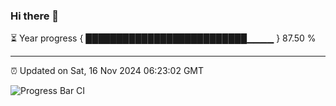 ### Hi there 👋

⏳ Year progress { ██████████████████████████▁▁▁▁ } 87.50 %

---

⏰ Updated on Sat, 16 Nov 2024 06:23:02 GMT

![Progress Bar CI](https://github.com/liununu/liununu/workflows/Progress%20Bar%20CI/badge.svg)
